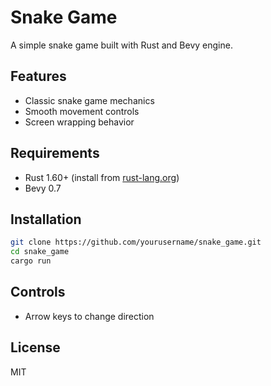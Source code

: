 # Snake Game

A simple snake game built with Rust and Bevy engine.

## Features
- Classic snake game mechanics
- Smooth movement controls
- Screen wrapping behavior

## Requirements
- Rust 1.60+ (install from [rust-lang.org](https://www.rust-lang.org/))
- Bevy 0.7

## Installation
```sh
git clone https://github.com/yourusername/snake_game.git
cd snake_game
cargo run
```

## Controls
- Arrow keys to change direction

## License
MIT